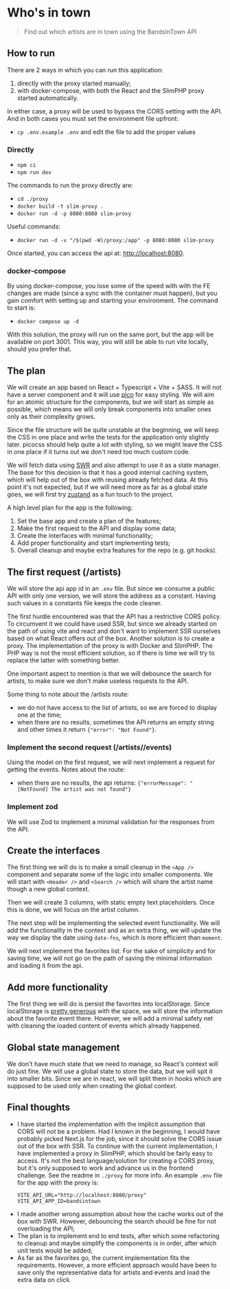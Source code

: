 # Who's in town

> Find out which artists are in town using the BandsInTown API

## How to run

There are 2 ways in which you can run this application:

1. directly with the proxy started manually;
2. with docker-compose, with both the React and the SlimPHP proxy started automatically.

In either case, a proxy will be used to bypass the CORS setting with the API. And in both cases you must set the environment file upfront:

- `cp .env.example .env` and edit the file to add the proper values

### Directly

- `npm ci`
- `npm run dev`

The commands to run the proxy directly are:

- `cd ./proxy`
- `docker build -t slim-proxy .`
- `docker run -d -p 8080:8080 slim-proxy`

Useful commands:

- `docker run -d -v "/$(pwd -W)/proxy:/app" -p 8080:8080 slim-proxy`

Once started, you can access the api at: [http://localhost:8080](http://localhost:8080).

### docker-compose

By using docker-compose, you lose some of the speed with with the FE changes are made (since a sync with the container must happen), but you gain comfort with setting up and starting your environment. The command to start is:

- `docker compose up -d`

With this solution, the proxy will run on the same port, but the app will be available on port 3001. This way, you will still be able to run vite locally, should you prefer that.

## The plan

We will create an app based on React + Typescript + Vite + SASS. It will not have a server component and it will use [pico](https://picocss.com/) for easy styling. We will aim for an atomic structure for the components, but we will start as simple as possible, which means we will only break components into smaller ones only as their complexity grows.

Since the file structure will be quite unstable at the beginning, we will keep the CSS in one place and write the tests for the application only slightly later. picocss should help quite a lot with styling, so we might leave the CSS in one place if it turns out we don't need too much custom code.

We will fetch data using [SWR](https://swr.vercel.app/) and also attempt to use it as a state manager. The base for this decision is that it has a good internal caching system, which will help out of the box with reusing already fetched data. At this point it's not expected, but if we will need more as far as a global state goes, we will first try [zustand](https://docs.pmnd.rs/zustand/getting-started/introduction) as a fun touch to the project.

A high level plan for the app is the following:

1. Set the base app and create a plan of the features;
2. Make the first request to the API and display some data;
3. Create the interfaces with minimal functionality;
4. Add proper functionality and start implementing tests;
5. Overall cleanup and maybe extra features for the repo (e.g. git hooks).

## The first request (/artists)

We will store the api app id in an `.env` file. But since we consume a public API with only one version, we will store the address as a constant. Having such values in a constants file keeps the code cleaner.

The first hurdle encountered was that the API has a restrictive CORS policy. To circumvent it we could have used SSR, but since we already started on the path of using vite and react and don't want to implement SSR ourselves based on what React offers out of the box. Another solution is to create a proxy. The implementation of the proxy is with Docker and SlimPHP. The PHP way is not the most efficient solution, so if there is time we will try to replace the latter with something better.

One important aspect to mention is that we will debounce the search for artists, to make sure we don't make useless requests to the API.

Some thing to note about the /artists route:

- we do not have access to the list of artists, so we are forced to display one at the time;
- when there are no results, sometimes the API returns an empty string and other times it return `{"error": "Not Found"}`.

### Implement the second request (/artists/<artistName>/events)

Using the model on the first request, we will next implement a request for getting the events. Notes about the route:

- when there are no results, the api returns: `{"errorMessage": "[NotFound] The artist was not found"}`

### Implement zod

We will use Zod to implement a minimal validation for the responses from the API.

## Create the interfaces

The first thing we will do is to make a small cleanup in the `<App />` component and separate some of the logic into smaller components. We will start with `<Header />` and `<Search />` which will share the artist name though a new global context.

Then we will create 3 columns, with static empty text placeholders. Once this is done, we will focus on the artist column.

The next step will be implementing the selected event functionality. We will add the functionality in the context and as an extra thing, we will update the way we display the date using `date-fns`, which is more efficient than `moment`.

We will next implement the favorites list. For the sake of simplicity and for saving time, we will not go on the path of saving the minimal information and loading it from the api.

## Add more functionality

The first thing we will do is persist the favorites into localStorage. Since localStorage is [pretty generous](https://web.dev/articles/storage-for-the-web#:%7E:text=LocalStorage%20should%20be%20avoided%20because,web%20workers%20or%20service%20workers) with the space, we will store the information about the favorite event there. However, we will add a minimal safety net with cleaning the loaded content of events which already happened.

## Global state management

We don't have much state that we need to manage, so React's context will do just fine. We will use a global state to store the data, but we will spit it into smaller bits. Since we are in react, we will split them in hooks which are supposed to be used only when creating the global context.

## Final thoughts

- I have started the implementation with the implicit assumption that CORS will not be a problem. Had I known in the beginning, I would have probably picked Next.js for the job, since it should solve the CORS issue out of the box with SSR. To continue with the current implementation, I have implemented a proxy in SlimPHP, which should be fairly easy to access. It's not the best language/solution for creating a CORS proxy, but it's only supposed to work and advance us in the frontend challenge. See the readme in `./proxy` for more info. An example `.env` file for the app with the proxy is:
  ```
  VITE_API_URL="http://localhost:8080/proxy"
  VITE_API_APP_ID=bandsintown
  ```
- I made another wrong assumption about how the cache works out of the box with SWR. However, debouncing the search should be fine for not overloading the API;
- The plan is to implement end to end tests, after which some refactoring to cleanup and maybe simplify the components is in order, after which unit tests would be added;
- As far as the favorites go, the current implementation fits the requirements. However, a more efficient approach would have been to save only the representative data for artists and events and load the extra data on click.
